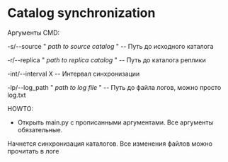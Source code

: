# Catalog synchronization
Аргументы CMD:

-s/--source " *path to source catalog* "   -- Путь до исходного каталога

-r/--replica " *path to replica catalog* " -- Путь до каталога реплики

-int/--interval X   -- Интервал синхронизации

-lp/--log_path " *path to log file* " -- Путь до файла логов, можно просто log.txt

HOWTO:

- Открыть main.py с прописанными аргументами. Все аргументы обязательные.

Начнется синхронизация каталогов.
Все изменения файлов можно прочитать в логе
